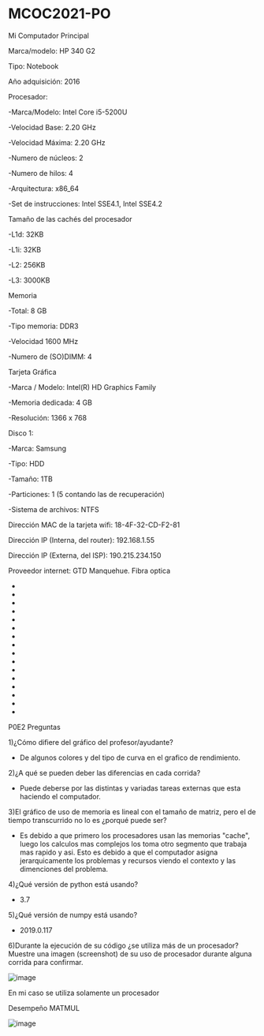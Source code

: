 # MCOC2021-PO
Mi Computador Principal



Marca/modelo: HP 340 G2

Tipo: Notebook

Año adquisición: 2016


Procesador:

-Marca/Modelo: Intel Core i5-5200U

-Velocidad Base: 2.20 GHz

-Velocidad Máxima: 2.20 GHz

-Numero de núcleos: 2

-Numero de hilos: 4

-Arquitectura: x86_64

-Set de instrucciones: Intel SSE4.1, Intel SSE4.2


Tamaño de las cachés del procesador 

-L1d: 32KB

-L1i: 32KB

-L2: 256KB

-L3: 3000KB


Memoria

-Total: 8 GB

-Tipo memoria: DDR3

-Velocidad 1600 MHz

-Numero de (SO)DIMM: 4


Tarjeta Gráfica

-Marca / Modelo: Intel(R) HD Graphics Family

-Memoria dedicada: 4 GB

-Resolución: 1366 x 768


Disco 1:

-Marca: Samsung

-Tipo: HDD

-Tamaño: 1TB

-Particiones: 1 (5 contando las de recuperación)

-Sistema de archivos: NTFS



Dirección MAC de la tarjeta wifi: 18-4F-32-CD-F2-81

Dirección IP (Interna, del router): 192.168.1.55

Dirección IP (Externa, del ISP): 190.215.234.150

Proveedor internet: GTD Manquehue. Fibra optica

-
-
-
-
-
-
-
-
-
-
-
-
-
-
-
-

P0E2
Preguntas

1)¿Cómo difiere del gráfico del profesor/ayudante?
- De algunos colores y del tipo de curva en el grafico de rendimiento.

2)¿A qué se pueden deber las diferencias en cada corrida?
- Puede deberse por las distintas y variadas tareas externas que esta haciendo el computador. 

3)El gráfico de uso de memoria es lineal con el tamaño de matriz, pero el de tiempo transcurrido no lo es ¿porqué puede ser?
- Es debido a que primero los procesadores usan las memorias "cache", luego los calculos mas complejos los toma otro segmento que trabaja mas rapido y asi. Esto es debido a que el computador asigna jerarquicamente los problemas y recursos viendo el contexto y las dimenciones del problema. 

4)¿Qué versión de python está usando?
- 3.7

5)¿Qué versión de numpy está usando?
- 2019.0.117

6)Durante la ejecución de su código ¿se utiliza más de un procesador? Muestre una imagen (screenshot) de su uso de procesador durante alguna corrida para confirmar. 

![image](https://user-images.githubusercontent.com/88512479/128574493-4e8d9fc7-5a64-4627-a67f-05d6a5ca87e1.png)

En mi caso se utiliza solamente un procesador

Desempeño MATMUL


![image](https://user-images.githubusercontent.com/88512479/128570964-fab84a73-c608-4070-b98e-4da0c2ad284e.png)











